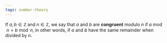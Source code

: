 ```yaml
---
tags: number-theory
---
```

If $a,b \in \mathbb{Z}$ and $n \in \mathbb{Z}$, we say that $a$ and $b$ are **congruent** modulo $n$ if $a \bmod n = b \bmod n$, in other words, if $a$ and $b$ have the same remainder when divided by $n$.
